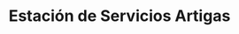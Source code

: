 ---
title: "Estación de Servicios Artigas"
url: /caracas/estacion-de-servicios-artigas/
shop: Autoteile
---
